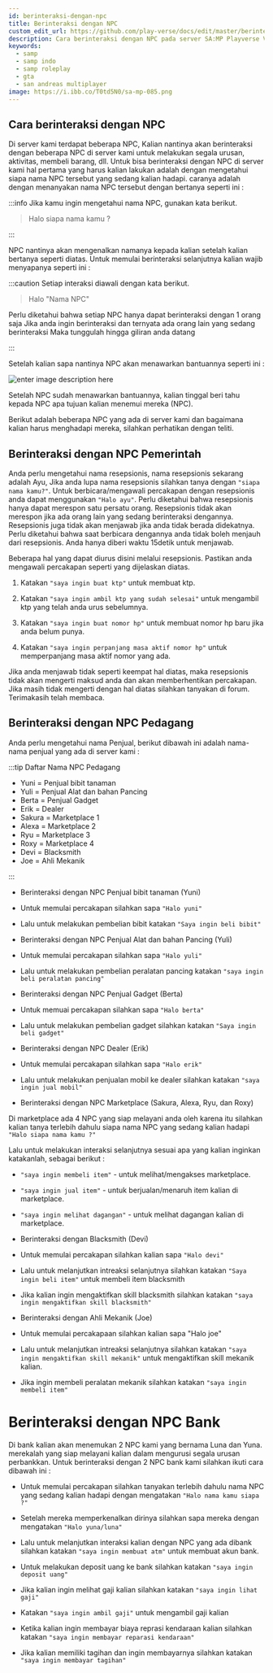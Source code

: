 ```yaml
---
id: berinteraksi-dengan-npc
title: Berinteraksi dengan NPC
custom_edit_url: https://github.com/play-verse/docs/edit/master/berinteraksi-dengan-npc.md
description: Cara berinteraksi dengan NPC pada server SA:MP Playverse Virtual Roleplay Indonesia
keywords:
  - samp
  - samp indo
  - samp roleplay
  - gta
  - san andreas multiplayer
image: https://i.ibb.co/T0td5N0/sa-mp-085.png
---
```



## Cara berinteraksi dengan NPC

  
Di server kami terdapat beberapa NPC, Kalian nantinya akan berinteraksi dengan beberapa NPC di server kami untuk melakukan segala urusan, aktivitas, membeli barang, dll. Untuk bisa berinteraksi dengan NPC di server kami hal pertama yang harus kalian lakukan adalah dengan mengetahui siapa nama NPC tersebut yang sedang kalian hadapi. caranya adalah dengan menanyakan nama NPC tersebut dengan bertanya seperti ini :


:::info Jika kamu ingin mengetahui nama NPC, gunakan kata berikut. 
> Halo siapa nama kamu ?

:::

NPC nantinya akan mengenalkan namanya kepada kalian setelah kalian bertanya seperti diatas. Untuk memulai berinteraksi selanjutnya kalian wajib menyapanya seperti ini :

:::caution Setiap interaksi diawali dengan kata berikut.
> Halo "Nama NPC"


Perlu diketahui bahwa setiap NPC hanya dapat berinteraksi dengan 1 orang saja
Jika anda ingin berinteraksi dan ternyata ada orang lain yang sedang berinteraksi
Maka tunggulah hingga giliran anda datang

:::


Setelah kalian sapa nantinya NPC akan menawarkan bantuannya seperti ini :
  

![enter image description here](https://i.ibb.co/T0td5N0/sa-mp-085.png)

  

Setelah NPC sudah menawarkan bantuannya, kalian tinggal beri tahu kepada NPC apa tujuan kalian menemui mereka (NPC).

  

Berikut adalah beberapa NPC yang ada di server kami dan bagaimana kalian harus menghadapi mereka, silahkan perhatikan dengan teliti.

  

## Berinteraksi dengan NPC Pemerintah

  

Anda perlu mengetahui nama resepsionis, nama resepsionis sekarang adalah Ayu, Jika anda lupa nama resepsionis silahkan tanya dengan `"siapa nama kamu?"`. Untuk berbicara/mengawali percakapan dengan resepsionis anda dapat menggunakan `"Halo ayu"`. Perlu diketahui bahwa resepsionis hanya dapat merespon satu persatu orang. Resepsionis tidak akan merespon jika ada orang lain yang sedang berinteraksi dengannya. Resepsionis juga tidak akan menjawab jika anda tidak berada didekatnya. Perlu diketahui bahwa saat berbicara dengannya anda tidak boleh menjauh dari resepsionis. Anda hanya diberi waktu 15detik untuk menjawab.

  

Beberapa hal yang dapat diurus disini melalui resepsionis. Pastikan anda mengawali percakapan seperti yang dijelaskan diatas.

  

 1. Katakan `"saya ingin buat ktp"` untuk membuat ktp.

 2. Katakan `"saya ingin ambil ktp yang sudah selesai"` untuk mengambil ktp yang telah anda urus sebelumnya.

 3. Katakan `"saya ingin buat nomor hp"` untuk membuat nomor hp baru jika anda belum punya.

 4. Katakan `"saya ingin perpanjang masa aktif nomor hp"` untuk memperpanjang masa aktif nomor yang ada.

  

Jika anda menjawab tidak seperti keempat hal diatas, maka resepsionis tidak akan mengerti maksud anda dan akan memberhentikan percakapan. Jika masih tidak mengerti dengan hal diatas silahkan tanyakan di forum. Terimakasih telah membaca.

  

## Berinteraksi dengan NPC Pedagang

  

Anda perlu mengetahui nama Penjual, berikut dibawah ini adalah nama-nama penjual yang ada di server kami :

:::tip Daftar Nama NPC Pedagang
- Yuni = Penjual bibit tanaman  
- Yuli = Penjual Alat dan bahan Pancing
- Berta = Penjual Gadget
- Erik = Dealer
- Sakura = Marketplace 1
- Alexa = Marketplace 2
- Ryu = Marketplace 3
- Roxy = Marketplace 4
- Devi = Blacksmith
- Joe = Ahli Mekanik
  
:::
- Berinteraksi dengan NPC Penjual bibit tanaman (Yuni)

- Untuk memulai percakapan silahkan sapa `"Halo yuni"`

- Lalu untuk melakukan pembelian bibit katakan `"Saya ingin beli bibit"`

  

- Berinteraksi dengan NPC Penjual Alat dan bahan Pancing (Yuli)

- Untuk memulai percakapan silahkan sapa `"Halo yuli"`

- Lalu untuk melakukan pembelian peralatan pancing katakan `"saya ingin beli peralatan pancing"`

  

- Berinteraksi dengan NPC Penjual Gadget (Berta)

- Untuk memuai percakapan silahkan sapa `"Halo berta"`

- Lalu untuk melakukan pembelian gadget silahkan katakan `"Saya ingin beli gadget"`

  

- Berinteraksi dengan NPC Dealer (Erik)

- Untuk memulai percakapan silahkan sapa `"Halo erik"`

- Lalu untuk melakukan penjualan mobil ke dealer silahkan katakan `"saya ingin jual mobil"`

  

- Berinteraksi dengan NPC Marketplace (Sakura, Alexa, Ryu, dan Roxy)

Di marketplace ada 4 NPC yang siap melayani anda oleh karena itu silahkan kalian tanya terlebih dahulu siapa nama NPC yang sedang kalian hadapi `"Halo siapa nama kamu ?"`

Lalu untuk melakukan interaksi selanjutnya sesuai apa yang kalian inginkan katakanlah, sebagai berikut :

-  `"saya ingin membeli item"` - untuk melihat/mengakses marketplace.

-  `"saya ingin jual item"` - untuk berjualan/menaruh item kalian di marketplace.

-  `"saya ingin melihat dagangan"` - untuk melihat dagangan kalian di marketplace.

  

- Berinteraksi dengan Blacksmith (Devi)

- Untuk memulai percakapan silahkan kalian sapa `"Halo devi"`

- Lalu untuk melanjutkan intreaksi selanjutnya silahkan katakan `"Saya ingin beli item"` untuk membeli item blacksmith

- Jika kalian ingin mengaktifkan skill blacksmith silahkan katakan `"saya ingin mengaktifkan skill blacksmith"`

  

- Berinteraksi dengan Ahli Mekanik (Joe)

- Untuk memulai percakapaan silahkan kalian sapa "Halo joe"

- Lalu untuk melanjutkan intreaksi selanjutnya silahkan katakan `"saya ingin mengaktifkan skill mekanik"` untuk mengaktifkan skill mekanik kalian.

- Jika ingin membeli peralatan mekanik silahkan katakan `"saya ingin membeli item"`

  

# Berinteraksi dengan NPC Bank

  

Di bank kalian akan menemukan 2 NPC kami yang bernama Luna dan Yuna. merekalah yang siap melayani kalian dalam mengurusi segala urusan perbankkan. Untuk berinteraksi dengan 2 NPC bank kami silahkan ikuti cara dibawah ini :

  

- Untuk memulai percakapan silahkan tanyakan terlebih dahulu nama NPC yang sedang kalian hadapi dengan mengatakan `"Halo nama kamu siapa ?"`

- Setelah mereka memperkenalkan dirinya silahkan sapa mereka dengan mengatakan `"Halo yuna/luna"`

- Lalu untuk melanjutkan interaksi kalian dengan NPC yang ada dibank silahkan katakan `"saya ingin membuat atm"` untuk membuat akun bank.

- Untuk melakukan deposit uang ke bank silahkan katakan `"saya ingin deposit uang"`

- Jika kalian ingin melihat gaji kalian silahkan katakan `"saya ingin lihat gaji"`

- Katakan `"saya ingin ambil gaji"` untuk mengambil gaji kalian

- Ketika kalian ingin membayar biaya reprasi kendaraan kalian silahkan katakan `"saya ingin membayar reparasi kendaraan"`

- Jika kalian memiliki tagihan dan ingin membayarnya silahkan katakan `"saya ingin membayar tagihan"`
